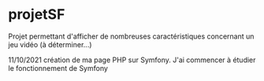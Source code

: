 # projetSF
Projet permettant d'afficher de nombreuses caractéristiques concernant un jeu vidéo (à déterminer...)

11/10/2021
création de ma page PHP sur Symfony. J'ai commencer à étudier le fonctionnement de Symfony
